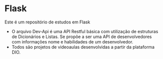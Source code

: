# Flask

Este é um repositório de estudos em Flask

- O arquivo Dev-Api é uma API Restful básica com utilização de estruturas de Dicionários e Listas. Se propõe a ser uma API de desenvolvedores com informações nome e habilidades de um desenvolvedor.
- Todos são projetos de videoaulas desenvolvidas a partir da plataforma DIO.  
